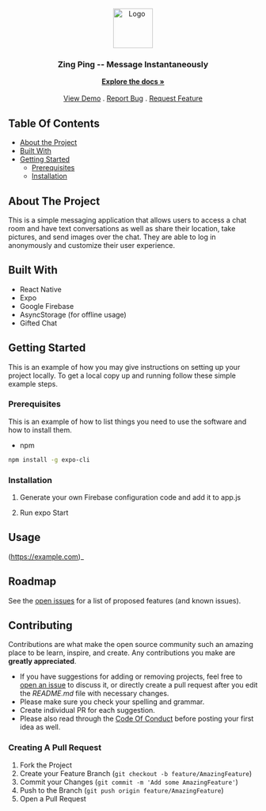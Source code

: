 <br/>
<p align="center">
  <a href="https://github.com/ggugliotta/Chat-App">
    <img src="" alt="Logo" width="80" height="80">
  </a>

  <h3 align="center">Zing Ping -- Message Instantaneously </h3>

  <p align="center">
    <a href="https://github.com/ggugliotta/Chat-App"><strong>Explore the docs »</strong></a>
    <br/>
    <br/>
    <a href="https://github.com/ggugliotta/Chat-App">View Demo</a>
    .
    <a href="https://github.com/ggugliotta/Chat-App/issues">Report Bug</a>
    .
    <a href="https://github.com/ggugliotta/Chat-App/issues">Request Feature</a>
  </p>
</p>



## Table Of Contents

* [About the Project](#about-the-project)
* [Built With](#built-with)
* [Getting Started](#getting-started)
  * [Prerequisites](#prerequisites)
  * [Installation](#installation)



## About The Project

This is a simple messaging application that allows users to access a chat room and have text conversations as well as share their location, take pictures, and send images over the chat. They are able to log in anonymously and customize their user experience. 

## Built With

- React Native
- Expo
- Google Firebase
- AsyncStorage (for offline usage)
- Gifted Chat

## Getting Started

This is an example of how you may give instructions on setting up your project locally.
To get a local copy up and running follow these simple example steps.

### Prerequisites

This is an example of how to list things you need to use the software and how to install them.

* npm

```sh
npm install -g expo-cli
```

### Installation

1. Generate your own Firebase configuration code and add it to app.js

2. Run expo Start

## Usage

(https://example.com)_

## Roadmap

See the [open issues](https://github.com/ggugliotta/Chat-App/issues) for a list of proposed features (and known issues).

## Contributing

Contributions are what make the open source community such an amazing place to be learn, inspire, and create. Any contributions you make are **greatly appreciated**.
* If you have suggestions for adding or removing projects, feel free to [open an issue](https://github.com/ggugliotta/Chat-App/issues/new) to discuss it, or directly create a pull request after you edit the *README.md* file with necessary changes.
* Please make sure you check your spelling and grammar.
* Create individual PR for each suggestion.
* Please also read through the [Code Of Conduct](https://github.com/ggugliotta/Chat-App/blob/main/CODE_OF_CONDUCT.md) before posting your first idea as well.

### Creating A Pull Request

1. Fork the Project
2. Create your Feature Branch (`git checkout -b feature/AmazingFeature`)
3. Commit your Changes (`git commit -m 'Add some AmazingFeature'`)
4. Push to the Branch (`git push origin feature/AmazingFeature`)
5. Open a Pull Request



